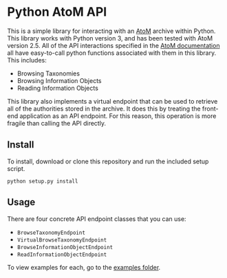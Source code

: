 # Python AtoM API

This is a simple library for interacting with an [AtoM](https://accesstomemory.org) archive within Python. This library works with Python version 3, and has been tested with AtoM version 2.5. All of the API interactions specified in the [AtoM documentation](https://www.accesstomemory.org/en/docs/2.5/dev-manual/api/api-intro/#api-intro) all have easy-to-call python functions associated with them in
this library. This includes:

- Browsing Taxonomies
- Browsing Information Objects
- Reading Information Objects

This library also implements a virtual endpoint that can be used to retrieve all of the authorities stored in the archive. It does this by treating the front-end application as an API endpoint. For this reason, this operation is more fragile than calling the API directly.

## Install

To install, download or clone this repository and run the included setup script.

```shell
python setup.py install
```

## Usage

There are four concrete API endpoint classes that you can use:

- `BrowseTaxonomyEndpoint`
- `VirtualBrowseTaxonomyEndpoint`
- `BrowseInformationObjectEndpoint`
- `ReadInformationObjectEndpoint`

To view examples for each, go to the [examples folder](/src/examples/).
